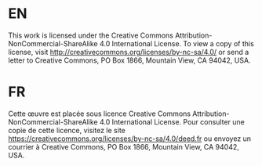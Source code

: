 # EN 
This work is licensed under the Creative Commons
Attribution-NonCommercial-ShareAlike 4.0 International License.
To view a copy of this license, visit
http://creativecommons.org/licenses/by-nc-sa/4.0/ or send a letter to
Creative Commons, PO Box 1866, Mountain View, CA 94042, USA.


# FR
Cette œuvre est placée sous licence Creative Commons Attribution-NonCommercial-ShareAlike 4.0 International License. Pour consulter une copie de cette licence, visitez le site https://creativecommons.org/licenses/by-nc-sa/4.0/deed.fr ou envoyez un courrier à Creative Commons, PO Box 1866, Mountain View, CA 94042, USA.
